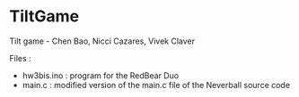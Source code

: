 # TiltGame
Tilt game - Chen Bao, Nicci Cazares, Vivek Claver

Files : 
* hw3bis.ino : program for the RedBear Duo
* main.c : modified version of the main.c file of the Neverball source code
